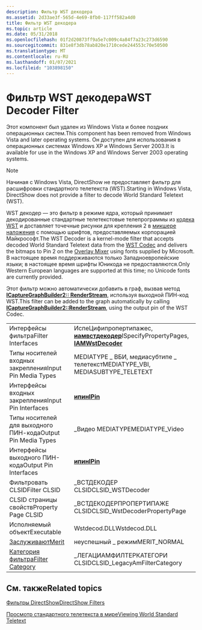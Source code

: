 ```yaml
---
description: Фильтр WST декодера
ms.assetid: 2d33ae3f-565d-4e69-8fb0-117ff582a4d0
title: Фильтр WST декодера
ms.topic: article
ms.date: 05/31/2018
ms.openlocfilehash: 01f2d20873ff9a5e7c009c4a84f7a23c273d6590
ms.sourcegitcommit: 831e8f3db78ab820e1710cede244553c70e50500
ms.translationtype: MT
ms.contentlocale: ru-RU
ms.lasthandoff: 01/07/2021
ms.locfileid: "103898150"
---
```

# <a name="wst-decoder-filter"></a><span data-ttu-id="0bf5e-103">Фильтр WST декодера</span><span class="sxs-lookup"><span data-stu-id="0bf5e-103">WST Decoder Filter</span></span>

<span data-ttu-id="0bf5e-104">Этот компонент был удален из Windows Vista и более поздних операционных систем.</span><span class="sxs-lookup"><span data-stu-id="0bf5e-104">This component has been removed from Windows Vista and later operating systems.</span></span> <span data-ttu-id="0bf5e-105">Он доступен для использования в операционных системах Windows XP и Windows Server 2003.</span><span class="sxs-lookup"><span data-stu-id="0bf5e-105">It is available for use in the Windows XP and Windows Server 2003 operating systems.</span></span>

> [!Note]  
> <span data-ttu-id="0bf5e-106">Начиная с Windows Vista, DirectShow не предоставляет фильтр для расшифровки стандартного телетекста (WST).</span><span class="sxs-lookup"><span data-stu-id="0bf5e-106">Starting in Windows Vista, DirectShow does not provide a filter to decode World Standard Teletext (WST).</span></span>

 

<span data-ttu-id="0bf5e-107">WST декодер — это фильтр в режиме ядра, который принимает декодированные стандартные телетекстовые телепрограммы из [кодека WST](wst-codec-filter.md) и доставляет точечные рисунки для крепления 2 в [микшере наложения](overlay-mixer-filter.md) с помощью шрифтов, предоставляемых корпорацией Майкрософт.</span><span class="sxs-lookup"><span data-stu-id="0bf5e-107">The WST Decoder is a kernel-mode filter that accepts decoded World Standard Teletext data from the [WST Codec](wst-codec-filter.md) and delivers the bitmaps to Pin 2 on the [Overlay Mixer](overlay-mixer-filter.md) using fonts supplied by Microsoft.</span></span> <span data-ttu-id="0bf5e-108">В настоящее время поддерживаются только Западноевропейские языки; в настоящее время шрифты Юникода не предоставляются.</span><span class="sxs-lookup"><span data-stu-id="0bf5e-108">Only Western European languages are supported at this time; no Unicode fonts are currently provided.</span></span>

<span data-ttu-id="0bf5e-109">Этот фильтр можно автоматически добавить в граф, вызвав метод [**ICaptureGraphBuilder2:: RenderStream**](/windows/desktop/api/Strmif/nf-strmif-icapturegraphbuilder2-renderstream), используя выходной ПИН-код WST.</span><span class="sxs-lookup"><span data-stu-id="0bf5e-109">This filter can be added to the graph automatically by calling [**ICaptureGraphBuilder2::RenderStream**](/windows/desktop/api/Strmif/nf-strmif-icapturegraphbuilder2-renderstream), using the output pin of the WST Codec.</span></span>



|                                          |                                                               |
|------------------------------------------|---------------------------------------------------------------|
| <span data-ttu-id="0bf5e-110">Интерфейсы фильтра</span><span class="sxs-lookup"><span data-stu-id="0bf5e-110">Filter Interfaces</span></span>                        | <span data-ttu-id="0bf5e-111">ИспеЦифипропертипажес, [ **иамвстдекодер**](/previous-versions/windows/desktop/api/Iwstdec/nn-iwstdec-iamwstdecoder)</span><span class="sxs-lookup"><span data-stu-id="0bf5e-111">ISpecifyPropertyPages, [**IAMWstDecoder**](/previous-versions/windows/desktop/api/Iwstdec/nn-iwstdec-iamwstdecoder)</span></span> |
| <span data-ttu-id="0bf5e-112">Типы носителей входных закрепления</span><span class="sxs-lookup"><span data-stu-id="0bf5e-112">Input Pin Media Types</span></span>                    | <span data-ttu-id="0bf5e-113">MEDIATYPE \_ ВБИ, медиасубтипе \_ телетекст</span><span class="sxs-lookup"><span data-stu-id="0bf5e-113">MEDIATYPE\_VBI, MEDIASUBTYPE\_TELETEXT</span></span>                        |
| <span data-ttu-id="0bf5e-114">Интерфейсы входных закрепления</span><span class="sxs-lookup"><span data-stu-id="0bf5e-114">Input Pin Interfaces</span></span>                     | [<span data-ttu-id="0bf5e-115">**ипин**</span><span class="sxs-lookup"><span data-stu-id="0bf5e-115">**IPin**</span></span>](/windows/desktop/api/Strmif/nn-strmif-ipin)                                          |
| <span data-ttu-id="0bf5e-116">Типы носителей для выходного ПИН-кода</span><span class="sxs-lookup"><span data-stu-id="0bf5e-116">Output Pin Media Types</span></span>                   | <span data-ttu-id="0bf5e-117">\_Видео MEDIATYPE</span><span class="sxs-lookup"><span data-stu-id="0bf5e-117">MEDIATYPE\_Video</span></span>                                              |
| <span data-ttu-id="0bf5e-118">Интерфейсы выходного ПИН-кода</span><span class="sxs-lookup"><span data-stu-id="0bf5e-118">Output Pin Interfaces</span></span>                    | [<span data-ttu-id="0bf5e-119">**ипин**</span><span class="sxs-lookup"><span data-stu-id="0bf5e-119">**IPin**</span></span>](/windows/desktop/api/Strmif/nn-strmif-ipin)                                          |
| <span data-ttu-id="0bf5e-120">Фильтровать CLSID</span><span class="sxs-lookup"><span data-stu-id="0bf5e-120">Filter CLSID</span></span>                             | <span data-ttu-id="0bf5e-121">\_ВСТДЕКОДЕР CLSID</span><span class="sxs-lookup"><span data-stu-id="0bf5e-121">CLSID\_WSTDecoder</span></span>                                             |
| <span data-ttu-id="0bf5e-122">CLSID страницы свойств</span><span class="sxs-lookup"><span data-stu-id="0bf5e-122">Property Page CLSID</span></span>                      | <span data-ttu-id="0bf5e-123">\_ВСТДЕКОДЕРПРОПЕРТИПАЖЕ CLSID</span><span class="sxs-lookup"><span data-stu-id="0bf5e-123">CLSID\_WstDecoderPropertyPage</span></span>                                 |
| <span data-ttu-id="0bf5e-124">Исполняемый объект</span><span class="sxs-lookup"><span data-stu-id="0bf5e-124">Executable</span></span>                               | <span data-ttu-id="0bf5e-125">Wstdecod.DLL</span><span class="sxs-lookup"><span data-stu-id="0bf5e-125">Wstdecod.DLL</span></span>                                                  |
| [<span data-ttu-id="0bf5e-126">Заслуживают</span><span class="sxs-lookup"><span data-stu-id="0bf5e-126">Merit</span></span>](merit.md)                       | <span data-ttu-id="0bf5e-127">неуспешный \_ режим</span><span class="sxs-lookup"><span data-stu-id="0bf5e-127">MERIT\_NORMAL</span></span>                                                 |
| [<span data-ttu-id="0bf5e-128">Категория фильтра</span><span class="sxs-lookup"><span data-stu-id="0bf5e-128">Filter Category</span></span>](filter-categories.md) | <span data-ttu-id="0bf5e-129">\_ЛЕГАЦИАМФИЛТЕРКАТЕГОРИ CLSID</span><span class="sxs-lookup"><span data-stu-id="0bf5e-129">CLSID\_LegacyAmFilterCategory</span></span>                                 |



 

## <a name="related-topics"></a><span data-ttu-id="0bf5e-130">См. также</span><span class="sxs-lookup"><span data-stu-id="0bf5e-130">Related topics</span></span>

<dl> <dt>

[<span data-ttu-id="0bf5e-131">Фильтры DirectShow</span><span class="sxs-lookup"><span data-stu-id="0bf5e-131">DirectShow Filters</span></span>](directshow-filters.md)
</dt> <dt>

[<span data-ttu-id="0bf5e-132">Просмотр стандартного телетекста в мире</span><span class="sxs-lookup"><span data-stu-id="0bf5e-132">Viewing World Standard Teletext</span></span>](viewing-world-standard-teletext.md)
</dt> </dl>

 

 



